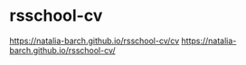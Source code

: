 # rsschool-cv
https://natalia-barch.github.io/rsschool-cv/cv
https://natalia-barch.github.io/rsschool-cv/
